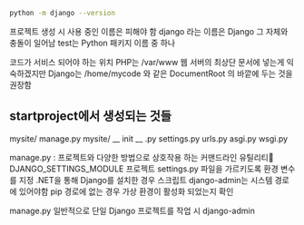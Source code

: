 
```bash
python -m django --version
```
프로젝트 생성 시 사용 중인 이름은 피해야 함
django 라는 이름은 Django 그 자체와 충돌이 일어남
test는 Python 패키지 이름 중 하나

코드가 서비스 되어야 하는 위치
PHP는 /var/www 웹 서버의 최상단 문서에 넣는게 익숙하겠지만
Django는 /home/mycode 와 같은 DocumentRoot 의 바깥에 두는 것을 권장함

## startproject에서 생성되는 것들
mysite/
	manage.py
	mysite/
		__ init __ .py
		settings.py
		urls.py
		asgi.py
		wsgi.py

manage.py : 프로젝트와 다양한 방법으로 상호작용 하는 커맨드라인 유틸리티
DJANGO_SETTINGS_MODULE 프로젝트 settings.py 파일을 가르키도록 환경 변수를 지정
.NET을 통해 Django를 설치한 경우 스크립트 django-admin는 시스템 경로에 있어야함
pip 경로에 없는 경우 가상 환경이 활성화 되었는지 확인

manage.py 일반적으로 
단일 Django 프로젝트를 작업 시 django-admin

